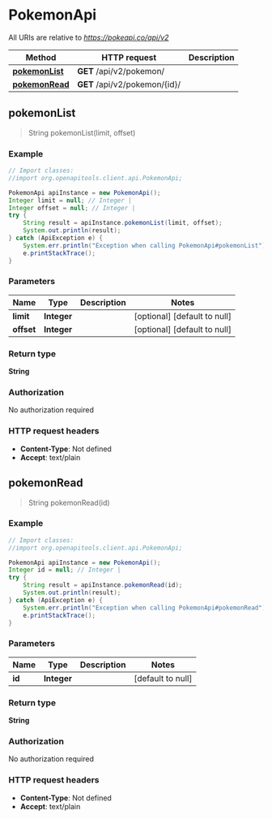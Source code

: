 # PokemonApi

All URIs are relative to *https://pokeapi.co/api/v2*

Method | HTTP request | Description
------------- | ------------- | -------------
[**pokemonList**](PokemonApi.md#pokemonList) | **GET** /api/v2/pokemon/ | 
[**pokemonRead**](PokemonApi.md#pokemonRead) | **GET** /api/v2/pokemon/{id}/ | 



## pokemonList

> String pokemonList(limit, offset)



### Example

```java
// Import classes:
//import org.openapitools.client.api.PokemonApi;

PokemonApi apiInstance = new PokemonApi();
Integer limit = null; // Integer | 
Integer offset = null; // Integer | 
try {
    String result = apiInstance.pokemonList(limit, offset);
    System.out.println(result);
} catch (ApiException e) {
    System.err.println("Exception when calling PokemonApi#pokemonList");
    e.printStackTrace();
}
```

### Parameters


Name | Type | Description  | Notes
------------- | ------------- | ------------- | -------------
 **limit** | **Integer**|  | [optional] [default to null]
 **offset** | **Integer**|  | [optional] [default to null]

### Return type

**String**

### Authorization

No authorization required

### HTTP request headers

- **Content-Type**: Not defined
- **Accept**: text/plain


## pokemonRead

> String pokemonRead(id)



### Example

```java
// Import classes:
//import org.openapitools.client.api.PokemonApi;

PokemonApi apiInstance = new PokemonApi();
Integer id = null; // Integer | 
try {
    String result = apiInstance.pokemonRead(id);
    System.out.println(result);
} catch (ApiException e) {
    System.err.println("Exception when calling PokemonApi#pokemonRead");
    e.printStackTrace();
}
```

### Parameters


Name | Type | Description  | Notes
------------- | ------------- | ------------- | -------------
 **id** | **Integer**|  | [default to null]

### Return type

**String**

### Authorization

No authorization required

### HTTP request headers

- **Content-Type**: Not defined
- **Accept**: text/plain

